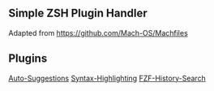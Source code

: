 ## Simple ZSH Plugin Handler

Adapted from https://github.com/Mach-OS/Machfiles

## Plugins

[Auto-Suggestions](https://github.com/zsh-users/zsh-autosuggestions)
[Syntax-Highlighting](https://github.com/zsh-users/zsh-syntax-highlighting)
[FZF-History-Search](https://github.com/joshskidmore/zsh-fzf-history-search)
